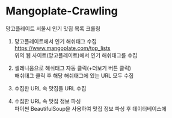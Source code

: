 # Mangoplate-Crawling
망고플레이트 서울시 인기 맛집 목록 크롤링 <br>

1. 망고플레이트에서 인기 해쉬태그 수집<br>
https://www.mangoplate.com/top_lists <br>
위의 웹 사이트(망고플레이트)에서 인기 해쉬태그를 수집<br>

2. 셀레니움으로 해쉬태그 자동 클릭(+더보기 버튼 클릭) <br>
해쉬태그 클릭 후 해당 해쉬태그에 있는 URL 모두 수집 <br>

3. 수집한 URL 속 맛집들 URL 수집<br>

4. 수집한 URL 속 맛집 정보 파싱<br>
파이썬 BeautifulSoup을 사용하여 맛집 정보 파싱 후 데이터베이스에  
